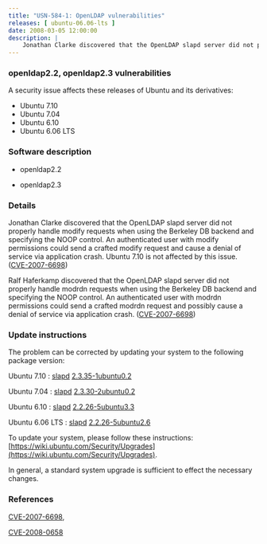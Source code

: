 ```yaml
---
title: "USN-584-1: OpenLDAP vulnerabilities"
releases: [ ubuntu-06.06-lts ]
date: 2008-03-05 12:00:00
description: |
    Jonathan Clarke discovered that the OpenLDAP slapd server did not properly handle modify requests when using the Berkeley DB backend and specifying the NOOP control. An authenticated user with modify permissions could send a crafted modify request and cause a denial of service via application crash. Ubuntu 7.10 is not affected by this issue. ([CVE-2007-6698](http://people.ubuntu.com/~ubuntu-security/cve/CVE-2007-6698))
--- 
```

 
### openldap2.2, openldap2.3 vulnerabilities

A security issue affects these releases of Ubuntu and its derivatives:

* Ubuntu 7.10
* Ubuntu 7.04
* Ubuntu 6.10
* Ubuntu 6.06 LTS

### Software description

* openldap2.2 

* openldap2.3 

### Details

Jonathan Clarke discovered that the OpenLDAP slapd server did not properly handle modify requests when using the Berkeley DB backend and specifying the NOOP control. An authenticated user with modify permissions could send a crafted modify request and cause a denial of service via application crash. Ubuntu 7.10 is not affected by this issue. ([CVE-2007-6698](http://people.ubuntu.com/~ubuntu-security/cve/CVE-2007-6698))

Ralf Haferkamp discovered that the OpenLDAP slapd server did not properly handle modrdn requests when using the Berkeley DB backend and specifying the NOOP control. An authenticated user with modrdn permissions could send a crafted modrdn request and possibly cause a denial of service via application crash. ([CVE-2007-6698](http://people.ubuntu.com/~ubuntu-security/cve/CVE-2007-6698)) 

### Update instructions

The problem can be corrected by updating your system to the following package version:

Ubuntu 7.10
 : [slapd](https://launchpad.net/ubuntu/+source/openldap2.3) <span> [2.3.35-1ubuntu0.2](https://launchpad.net/ubuntu/+source/openldap2.3/2.3.35-1ubuntu0.2) </span> 

Ubuntu 7.04
 : [slapd](https://launchpad.net/ubuntu/+source/openldap2.3) <span> [2.3.30-2ubuntu0.2](https://launchpad.net/ubuntu/+source/openldap2.3/2.3.30-2ubuntu0.2) </span> 

Ubuntu 6.10
 : [slapd](https://launchpad.net/ubuntu/+source/openldap2.2) <span> [2.2.26-5ubuntu3.3](https://launchpad.net/ubuntu/+source/openldap2.2/2.2.26-5ubuntu3.3) </span> 

Ubuntu 6.06 LTS
 : [slapd](https://launchpad.net/ubuntu/+source/openldap2.2) <span> [2.2.26-5ubuntu2.6](https://launchpad.net/ubuntu/+source/openldap2.2/2.2.26-5ubuntu2.6) </span> 

To update your system, please follow these instructions: [https://wiki.ubuntu.com/Security/Upgrades](https://wiki.ubuntu.com/Security/Upgrades).

In general, a standard system upgrade is sufficient to effect the necessary changes. 

### References

 [CVE-2007-6698](http://people.ubuntu.com/~ubuntu-security/cve/CVE-2007-6698), 

 [CVE-2008-0658](http://people.ubuntu.com/~ubuntu-security/cve/CVE-2008-0658)
 
